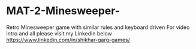 # MAT-2-Minesweeper-

Retro Minesweeper game with similar rules and keyboard driven
For video intro and all please visit my Linkedin  below 
https://www.linkedin.com/in/shikhar-garg-games/
